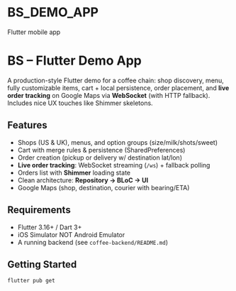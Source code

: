 # BS_DEMO_APP
Flutter mobile app
# BS – Flutter Demo App

A production-style Flutter demo for a coffee chain: shop discovery, menu, fully
customizable items, cart + local persistence, order placement, and **live order
tracking** on Google Maps via **WebSocket** (with HTTP fallback). Includes nice
UX touches like Shimmer skeletons.

## Features

- Shops (US & UK), menus, and option groups (size/milk/shots/sweet)
- Cart with merge rules & persistence (SharedPreferences)
- Order creation (pickup or delivery w/ destination lat/lon)
- **Live order tracking**: WebSocket streaming (`/ws`) + fallback polling
- Orders list with **Shimmer** loading state
- Clean architecture: **Repository → BLoC → UI**
- Google Maps (shop, destination, courier with bearing/ETA)

## Requirements

- Flutter 3.16+ / Dart 3+
- iOS Simulator NOT Android Emulator
- A running backend (see `coffee-backend/README.md`)

## Getting Started

```bash
flutter pub get
